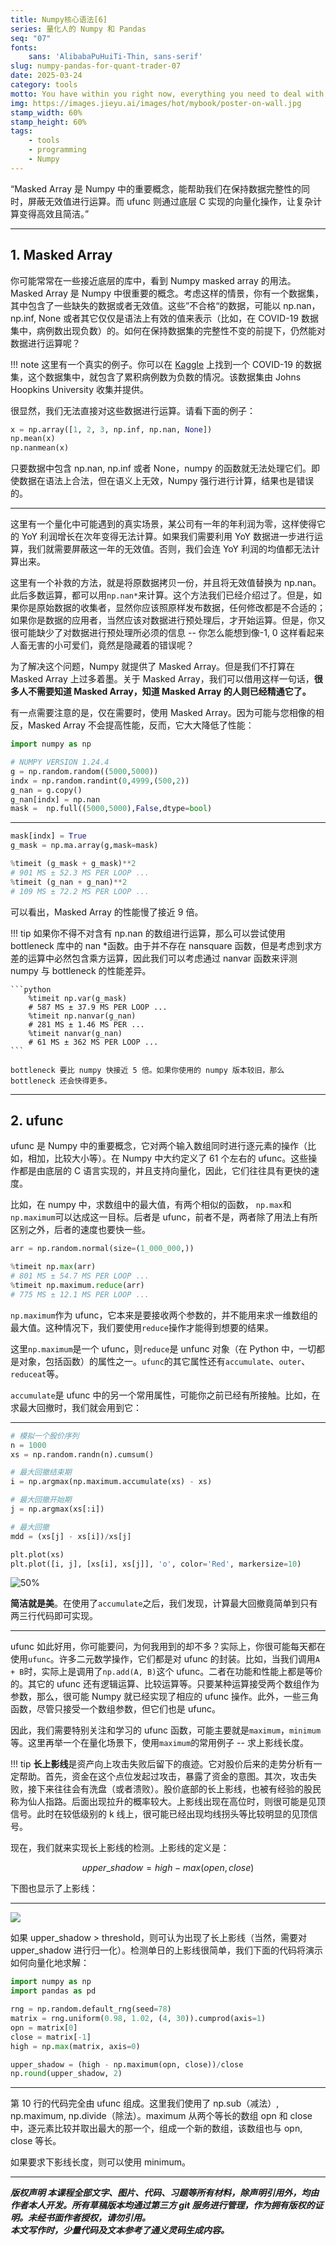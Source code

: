 ```yaml
---
title: Numpy核心语法[6]
series: 量化人的 Numpy 和 Pandas
seq: "07"
fonts:
    sans: 'AlibabaPuHuiTi-Thin, sans-serif'
slug: numpy-pandas-for-quant-trader-07
date: 2025-03-24
category: tools
motto: You have within you right now, everything you need to deal with whatever the world can throw at you.
img: https://images.jieyu.ai/images/hot/mybook/poster-on-wall.jpg
stamp_width: 60%
stamp_height: 60%
tags: 
    - tools
    - programming
    - Numpy
---
```


“Masked Array 是 Numpy 中的重要概念，能帮助我们在保持数据完整性的同时，屏蔽无效值进行运算。而 ufunc 则通过底层 C 实现的向量化操作，让复杂计算变得高效且简洁。”

---

## 1. Masked Array

你可能常常在一些接近底层的库中，看到 Numpy masked array 的用法。Masked Array 是 Numpy 中很重要的概念。考虑这样的情景，你有一个数据集，其中包含了一些缺失的数据或者无效值。这些”不合格“的数据，可能以 np.nan，np.inf, None 或者其它仅仅是语法上有效的值来表示（比如，在 COVID-19 数据集中，病例数出现负数）的。如何在保持数据集的完整性不变的前提下，仍然能对数据进行运算呢？

!!! note
    这里有一个真实的例子。你可以在 [Kaggle](https://www.kaggle.com/datasets/atilamadai/covid19) 上找到一个 COVID-19 的数据集，这个数据集中，就包含了累积病例数为负数的情况。该数据集由 Johns Hoopkins University 收集并提供。

很显然，我们无法直接对这些数据进行运算。请看下面的例子：

```python
x = np.array([1, 2, 3, np.inf, np.nan, None])
np.mean(x)
np.nanmean(x)
```

只要数据中包含 np.nan, np.inf 或者 None，numpy 的函数就无法处理它们。即使数据在语法上合法，但在语义上无效，Numpy 强行进行计算，结果也是错误的。

---

这里有一个量化中可能遇到的真实场景，某公司有一年的年利润为零，这样使得它的 YoY 利润增长在次年变得无法计算。如果我们需要利用 YoY 数据进一步进行运算，我们就需要屏蔽这一年的无效值。否则，我们会连 YoY 利润的均值都无法计算出来。

这里有一个补救的方法，就是将原数据拷贝一份，并且将无效值替换为 np.nan。此后多数运算，都可以用`np.nan*`来计算。这个方法我们已经介绍过了。但是，如果你是原始数据的收集者，显然你应该照原样发布数据，任何修改都是不合适的；如果你是数据的应用者，当然应该对数据进行预处理后，才开始运算。但是，你又很可能缺少了对数据进行预处理所必须的信息 -- 你怎么能想到像-1, 0 这样看起来人畜无害的小可爱们，竟然是隐藏着的错误呢？

为了解决这个问题，Numpy 就提供了 Masked Array。但是我们不打算在 Masked Array 上过多着墨。关于 Masked Array，我们可以借用这样一句话，**很多人不需要知道 Masked Array，知道 Masked Array 的人则已经精通它了。**

有一点需要注意的是，仅在需要时，使用 Masked Array。因为可能与您相像的相反，Masked Array 不会提高性能，反而，它大大降低了性能：

```python
import numpy as np

# NUMPY VERSION 1.24.4
g = np.random.random((5000,5000))
indx = np.random.randint(0,4999,(500,2))
g_nan = g.copy()
g_nan[indx] = np.nan
mask =  np.full((5000,5000),False,dtype=bool)
```

---

```python
mask[indx] = True
g_mask = np.ma.array(g,mask=mask)

%timeit (g_mask + g_mask)**2
# 901 MS ± 52.3 MS PER LOOP ...
%timeit (g_nan + g_nan)**2
# 109 MS ± 72.2 ΜS PER LOOP ...
```

可以看出，Masked Array 的性能慢了接近 9 倍。

!!! tip
    如果你不得不对含有 np.nan 的数组进行运算，那么可以尝试使用 bottleneck 库中的 nan *函数。由于并不存在 nansquare 函数，但是考虑到求方差的运算中必然包含乘方运算，因此我们可以考虑通过 nanvar 函数来评测 numpy 与 bottleneck 的性能差异。

    ```python
        %timeit np.var(g_mask)
        # 587 MS ± 37.9 MS PER LOOP ...
        %timeit np.nanvar(g_nan)
        # 281 MS ± 1.46 MS PER ...
        %timeit nanvar(g_nan)
        # 61 MS ± 362 ΜS PER LOOP ...
    ```

    bottleneck 要比 numpy 快接近 5 倍。如果你使用的 numpy 版本较旧，那么 bottleneck 还会快得更多。

---



## 2. ufunc
ufunc 是 Numpy 中的重要概念，它对两个输入数组同时进行逐元素的操作（比如，相加，比较大小等）。在 Numpy 中大约定义了 61 个左右的 ufunc。这些操作都是由底层的 C 语言实现的，并且支持向量化，因此，它们往往具有更快的速度。

比如，在 numpy 中，求数组中的最大值，有两个相似的函数， `np.max`和`np.maximum`可以达成这一目标。后者是 ufunc，前者不是，两者除了用法上有所区别之外，后者的速度也要快一些。

```python
arr = np.random.normal(size=(1_000_000,))

%timeit np.max(arr)
# 801 MS ± 54.7 MS PER LOOP ...
%timeit np.maximum.reduce(arr)
# 775 MS ± 12.1 MS PER LOOP ...
```

`np.maximum`作为 ufunc，它本来是要接收两个参数的，并不能用来求一维数组的最大值。这种情况下，我们要使用`reduce`操作才能得到想要的结果。


这里`np.maximum`是一个 ufunc，则`reduce`是 unfunc 对象（在 Python 中，一切都是对象，包括函数）的属性之一。`ufunc`的其它属性还有`accumulate`、`outer`、`reduceat`等。

`accumulate`是 ufunc 中的另一个常用属性，可能你之前已经有所接触。比如，在求最大回撤时，我们就会用到它：

---

```python
# 模拟一个股价序列
n = 1000
xs = np.random.randn(n).cumsum()

# 最大回撤结束期
i = np.argmax(np.maximum.accumulate(xs) - xs) 

# 最大回撤开始期
j = np.argmax(xs[:i]) 

# 最大回撤
mdd = (xs[j] - xs[i])/xs[j]

plt.plot(xs)
plt.plot([i, j], [xs[i], xs[j]], 'o', color='Red', markersize=10)
```

![50%](https://images.jieyu.ai/images/2024/05/max-drawdown.jpg)

**简洁就是美**。在使用了`accumulate`之后，我们发现，计算最大回撤竟简单到只有两三行代码即可实现。

---

ufunc 如此好用，你可能要问，为何我用到的却不多？实际上，你很可能每天都在使用`ufunc`。许多二元数学操作，它们都是对 ufunc 的封装。比如，当我们调用`A + B`时，实际上是调用了`np.add(A, B)`这个 ufunc。二者在功能和性能上都是等价的。其它的 ufunc 还有逻辑运算、比较运算等。只要某种运算接受两个数组作为参数，那么，很可能 Numpy 就已经实现了相应的 ufunc 操作。此外，一些三角函数，尽管只接受一个数组参数，但它们也是 ufunc。

因此，我们需要特别关注和学习的 ufunc 函数，可能主要就是`maximum`，`minimum`等。这里再举一个在量化场景下，使用`maximum`的常用例子 -- 求上影线长度。

!!! tip
    **长上影线**是资产向上攻击失败后留下的痕迹。它对股价后来的走势分析有一定帮助。首先，资金在这个点位发起过攻击，暴露了资金的意图。其次，攻击失败，接下来往往会有洗盘（或者溃败）。股价底部的长上影线，也被有经验的股民称为仙人指路。后面出现拉升的概率较大。上影线出现在高位时，则很可能是见顶信号。此时在较低级别的 k 线上，很可能已经出现均线拐头等比较明显的见顶信号。

现在，我们就来实现长上影线的检测。上影线的定义是：

$$
upper\_shadow = high - max(open, close)
$$

下图也显示了上影线：

---

![](https://images.jieyu.ai/images/2024/05/candle-stick-parts.jpg)

如果 upper_shadow > threshold，则可认为出现了长上影线（当然，需要对 upper_shadow 进行归一化）。检测单日的上影线很简单，我们下面的代码将演示如何向量化地求解：

```python
import numpy as np
import pandas as pd

rng = np.random.default_rng(seed=78)
matrix = rng.uniform(0.98, 1.02, (4, 30)).cumprod(axis=1)
opn = matrix[0]
close = matrix[-1]
high = np.max(matrix, axis=0)

upper_shadow = (high - np.maximum(opn, close))/close
np.round(upper_shadow, 2)
```

<!--这里我们使用了 randomstate-->
<!--uniform 是生成均匀分布-->
---

第 10 行的代码完全由 ufunc 组成。这里我们使用了 np.sub（减法）, np.maximum, np.divide（除法）。maximum 从两个等长的数组 opn 和 close 中，逐元素比较并取出最大的那一个，组成一个新的数组，该数组也与 opn, close 等长。

如果要求下影线长度，则可以使用 minimum。

---
***版权声明
本课程全部文字、图片、代码、习题等所有材料，除声明引用外，均由作者本人开发。所有草稿版本均通过第三方 git 服务进行管理，作为拥有版权的证明。未经书面作者授权，请勿引用。<br>本文写作时，少量代码及文本参考了通义灵码生成内容。***

[^闰秒]: https://zh.wikipedia.org/wiki/%E9%97%B0%E7%A7%92
